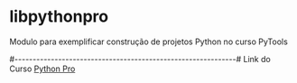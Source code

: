 # libpythonpro
Modulo para exemplificar construção de projetos Python no curso PyTools

#-------------------------------------------------------------#
Link do Curso [Python Pro](https://plataforma.dev.pro.br/)